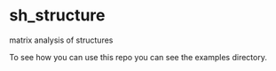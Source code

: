 # sh_structure
matrix analysis of structures


To see how you can use this repo you can see the examples directory.
